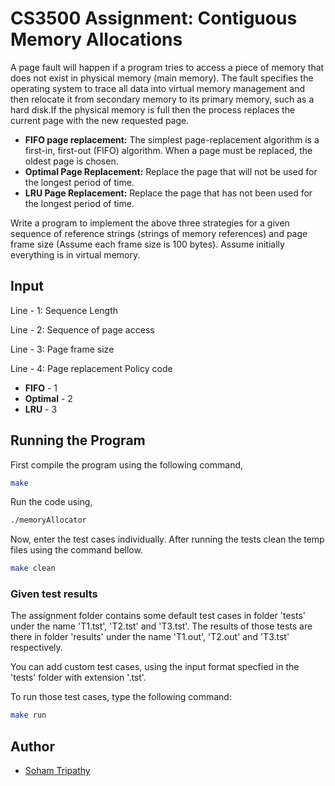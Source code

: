 # CS3500 Assignment: Contiguous Memory Allocations

A page fault will happen if a program tries to access a piece of memory that does not exist in
physical memory (main memory). The fault specifies the operating system to trace all data into
virtual memory management and then relocate it from secondary memory to its primary memory,
such as a hard disk.If the physical memory is full then the process replaces the current page with the new requested
page.

- **FIFO page replacement:** The simplest page-replacement algorithm is a first-in, first-out (FIFO)
algorithm. When a page must be replaced, the oldest page is chosen.
- **Optimal Page Replacement:** Replace the page that will not be used for the longest period of time.
- **LRU Page Replacement:** Replace the page that has not been used for the longest period of time.

Write a program to implement the above three strategies for a given sequence of reference strings
(strings of memory references) and page frame size (Assume each frame size is 100 bytes). Assume
initially everything is in virtual memory.

## Input

Line - 1: Sequence Length

Line - 2: Sequence of page access

Line - 3: Page frame size

Line - 4: Page replacement Policy code

- **FIFO** - 1
- **Optimal** - 2
- **LRU** - 3

## Running the Program

First compile the program using the following command,

```bash
make 
```

Run the code using,

```bash
./memoryAllocator
```

Now, enter the test cases individually. After running the tests clean the temp files using the command bellow.

```bash
make clean
```

### Given test results

The assignment folder contains some default test cases in folder 'tests' under the name 'T1.tst', 'T2.tst' and 'T3.tst'. The results of those tests are there in folder 'results' under the name 'T1.out', 'T2.out' and 'T3.tst' respectively.

You can add custom test cases, using the input format specfied in the 'tests' folder with extension '.tst'.

To run those test cases, type the following command:

```bash
make run
```

## Author

- [Soham Tripathy](www.github.com/Archaic-Mage)
